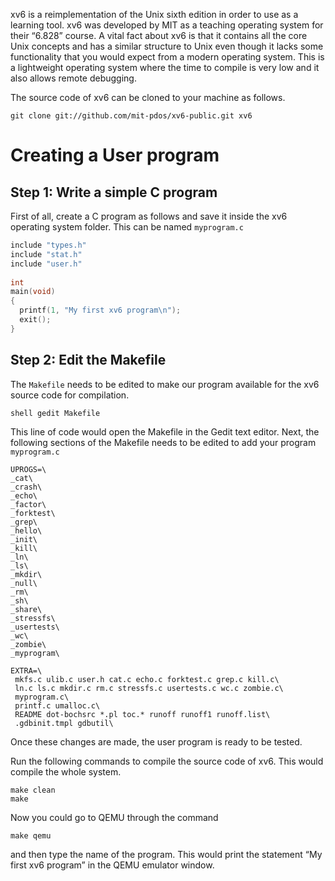 xv6 is a reimplementation of the Unix sixth edition in order to use as a learning tool. xv6 was developed by MIT as a teaching operating system for their “6.828” course. A vital fact about xv6 is that it contains all the core Unix concepts and has a similar structure to Unix even though it lacks some functionality that you would expect from a modern operating system. This is a lightweight operating system where the time to compile is very low and it also allows remote debugging.

The source code of xv6 can be cloned to your machine as follows.

`git clone git://github.com/mit-pdos/xv6-public.git xv6`

# Creating a User program
## Step 1: Write a simple C program

First of all, create a C program as follows and save it inside the xv6 operating system folder. This can be named `myprogram.c`

```C
include "types.h"
include "stat.h"
include "user.h"
 
int
main(void)
{
  printf(1, "My first xv6 program\n");
  exit();
}
```

## Step 2: Edit the Makefile
The `Makefile` needs to be edited to make our program available for the xv6 source code for compilation.

``shell
gedit Makefile
``

This line of code would open the Makefile in the Gedit text editor. Next, the following sections of the Makefile needs to be edited to add your program `myprogram.c`

```
UPROGS=\
_cat\
_crash\
_echo\
_factor\
_forktest\
_grep\
_hello\
_init\
_kill\
_ln\
_ls\
_mkdir\
_null\
_rm\
_sh\
_share\
_stressfs\
_usertests\
_wc\
_zombie\
_myprogram\
```

```
EXTRA=\
 mkfs.c ulib.c user.h cat.c echo.c forktest.c grep.c kill.c\
 ln.c ls.c mkdir.c rm.c stressfs.c usertests.c wc.c zombie.c\
 myprogram.c\
 printf.c umalloc.c\
 README dot-bochsrc *.pl toc.* runoff runoff1 runoff.list\
 .gdbinit.tmpl gdbutil\
 ```
 
Once these changes are made, the user program is ready to be tested.

Run the following commands to compile the source code of xv6. This would compile the whole system.

```
make clean
make
```

Now you could go to QEMU through the command

```
make qemu
```

and then type the name of the program. This would print the statement “My first xv6 program” in the QEMU emulator window.
